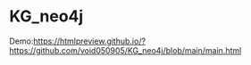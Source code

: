 # KG_neo4j
Demo:https://htmlpreview.github.io/?https://github.com/void050905/KG_neo4j/blob/main/main.html
